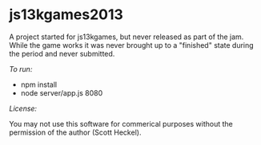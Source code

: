 js13kgames2013
==============

A project started for js13kgames, but never released as part of the jam. While the game works it was never brought up to a "finished" state during the period and never submitted.

*To run:*
* npm install
* node server/app.js 8080

*License:*

You may not use this software for commerical purposes without the permission of the author (Scott Heckel).
